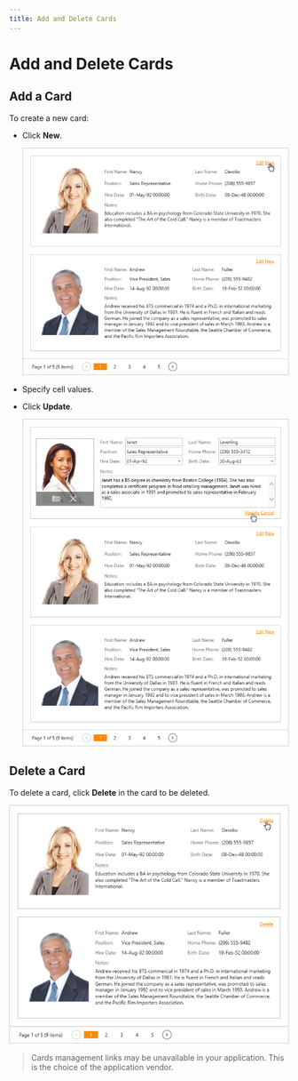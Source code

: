 ```yaml
---
title: Add and Delete Cards
---
```

# Add and Delete Cards
## Add a Card
To create a new card:
* Click **New**.
	
	![EUD_CardView_NewCard](../../../images/img120609.png)
* Specify cell values.
* Click **Update**.
	
	![EUD_CardView_Update](../../../images/img121507.png)

## Delete a Card
To delete a card, click **Delete** in the card to be deleted.

![EUD_CardView_Delete](../../../images/img121509.png)

> Cards management links may be unavailable in your application. This is the choice of the application vendor.